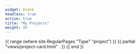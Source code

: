 ```yaml
---
widget: blank
headless: true
active: true
title: "My Projects"
weight: 40
---
```


<div class="project-grid">
  {{ range (where site.RegularPages "Type" "project") }}
    {{ partial "views/project-card.html" . }}
  {{ end }}
</div>


